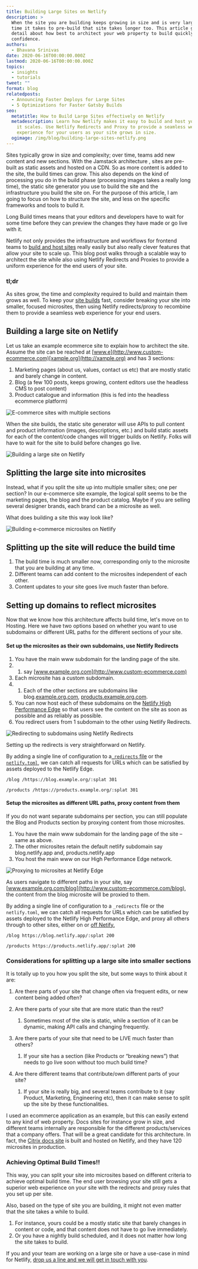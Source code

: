 ```yaml
---
title: Building Large Sites on Netlify
description: >
  When the site you are building keeps growing in size and is very large, the
  time it takes to pre-build that site takes longer too. This article goes into
  detail about how best to architect your web property to build quickly and with
  confidence.
authors:
  - Bhavana Srinivas
date: 2020-06-16T00:00:00.000Z
lastmod: 2020-06-16T00:00:00.000Z
topics:
  - insights
  - tutorials
tweet: ""
format: blog
relatedposts:
  - Announcing Faster Deploys for Large Sites
  - 5 Optimizations for Faster Gatsby Builds
seo:
  metatitle: How to Build Large Sites effectively on Netlify
  metadescription: Learn how Netlify makes it easy to build and host your site as
    it scales. Use Netlify Redirects and Proxy to provide a seamless web
    experience for your users as your site grows in size.
  ogimage: /img/blog/building-large-sites-netlify.png
---
```

Sites typically grow in size and complexity; over time, teams add new content and new sections. With the Jamstack architecture , sites are pre-built as static assets and hosted on a CDN. So as more content is added to the site, the build times can grow. This also depends on the kind of processing you do in the build phase (processing images takes a really long time), the static site generator you use to build the site and the infrastructure you build the site on. For the purpose of this article, I am going to focus on how to structure the site, and less on the specific frameworks and tools to build it.

Long Build times means that your editors and developers have to wait for some time before they can preview the changes they have made or go live with it.

Netlify not only provides the infrastructure and workflows for frontend teams to [build and host sites](https://www.netlify.com/products/) really easily but also really clever features that allow your site to scale up. This blog post walks through a scalable way to architect the site while also using Netlify Redirects and Proxies to provide a uniform experience for the end users of your site.

### tl;dr

As sites grow, the time and complexity required to build and maintain them grows as well. To keep your [site builds](https://www.netlify.com/products/build/) fast, consider breaking your site into smaller, focused microsites, then using Netlify redirects/proxy to recombine them to provide a seamless web experience for your end users.

## Building a large site on Netlify

Let us take an example ecommerce site to explain how to architect the site. Assume the site can be reached at [www.e](http://www.custom-ecommerce.com)[xample.org](http://xample.org) and has 3 sections:

1. Marketing pages (about us, values, contact us etc) that are mostly static and barely change in content.
2. Blog (a few 100 posts, keeps growing, content editors use the headless CMS to post content)
3. Product catalogue and information (this is fed into the headless ecommerce platform)

![E-commerce sites with multiple sections](/img/blog/site-structure.png "E-commerce sites with multiple sections")

When the site builds, the static site generator will use APIs to pull content and product information (images, descriptions, etc.) and build static assets for each of the content/code changes will trigger builds on Netlify. Folks will have to wait for the site to build before changes go live.

![Building a large site on Netlify](/img/blog/building-site-on-netlify.png "Building a large site on Netlify")

## Splitting the large site into microsites

Instead, what if you split the site up into multiple smaller sites; one per section? In our e-commerce site example, the logical split seems to be the marketing pages, the blog and the product catalog. Maybe if you are selling several designer brands, each brand can be a microsite as well.

What does building a site this way look like?

![Building e-commerce microsites on Netlify](/img/blog/splitting-ecommerce-site.png "Building e-commerce microsites on Netlify")

## Splitting up the site will reduce the build time

1. The build time is much smaller now, corresponding only to the microsite that you are building at any time.
2. Different teams can add content to the microsites independent of each other.
3. Content updates to your site goes live much faster than before.

## Setting up domains to reflect microsites

Now that we know how this architecture affects build time, let's move on to Hosting. Here we have two options based on whether you want to use subdomains or different URL paths for the different sections of your site.

#### Set up the microsites as their own subdomains, use Netlify Redirects

1. You have the main www subdomain for the landing page of the site.
2. 1. say [www.example.org.com](http://www.custom-ecommerce.com)
3. Each microsite has a custom subdomain.
4. 1. Each of the other sections are subdomains like blog.[example.org.com](http://custom-ecommerce.com), [products.example.org.com](http://products.custom-ecommerce.com).
5. You can now host each of these subdomains on the [Netlify High Performance Edge](https://www.netlify.com/enterprise/) so that users see the content on the site as soon as possible and as reliably as possible.
6. You redirect users from 1 subdomain to the other using Netlify Redirects.

![Redirecting to subdomains using Netlify Redirects](/img/blog/redirecting-to-subdomains.png "Redirecting to subdomains using Netlify Redirects")

Setting up the redirects is very straightforward on Netlify.

By adding a single line of configuration to a[`_redirects` file](https://docs.netlify.com/routing/redirects/?utm_source=blog&utm_medium=proxy-shadows-pnh&utm_campaign=devex#syntax-for-the-redirects-file) or the [`netlify.toml`](https://docs.netlify.com/routing/redirects/?utm_source=blog&utm_medium=proxy-shadows-pnh&utm_campaign=devex#syntax-for-the-redirects-file#syntax-for-the-netlify-configuration-file), we can catch all requests for URLs which can be satisfied by assets deployed to the Netlify Edge.

`/blog /https://blog.example.org/:splat 301`

`/products /https://products.example.org/:splat 301`

#### Setup the microsites as different URL paths, proxy content from them

If you do not want separate subdomains per section, you can still populate the Blog and Products section by proxying content from those microsites.

1. You have the main www subdomain for the landing page of the site – same as above.
2. The other microsites retain the default netlify subdomain say blog.netlify.app and, products.netlify.app
3. You host the main www on our High Performance Edge network.

![Proxying to microsites at Netlify Edge](/img/blog/proxying-to-microsites.png "Proxying to microsites at Netlify Edge")

As users navigate to different paths in your site, say [www.example.org.com/blog](http://www.custom-ecommerce.com/blog), the content from the blog microsite will be proxied to them.

By adding a single line of configuration to a `_redirects` file or the `netlify.toml`, we can catch all requests for URLs which can be satisfied by assets deployed to the Netlify High Performance Edge, and proxy all others through to other sites, either on or [off Netify.](https://www.netlify.com/blog/2020/03/19/learn-how-to-add-jamstack-to-your-infrastructure-in-8-minutes/)

`/blog https://blog.netlify.app/:splat 200`

`/products https://products.netlify.app/:splat 200`

### Considerations for splitting up a large site into smaller sections

It is totally up to you how you split the site, but some ways to think about it are:

1. Are there parts of your site that change often via frequent edits, or new content being added often?
2. Are there parts of your site that are more static than the rest?

   1. Sometimes most of the site is static, while a section of it can be dynamic, making API calls and changing frequently.
3. Are there parts of your site that need to be LIVE much faster than others?

   1. If your site has a section (like Products or “breaking news”) that needs to go live soon without too much build time?
4. Are there different teams that contribute/own different parts of your site?

   1. If your site is really big, and several teams contribute to it (say Product, Marketing, Engineering etc), then it can make sense to split up the site by these functionalities.

I used an ecommerce application as an example, but this can easily extend to any kind of web property. Docs sites for instance grow in size, and different teams internally are responsible for the different products/services that a company offers. That will be a great candidate for this architecture. In fact, the [Citrix docs site](https://docs.citrix.com/) is built and hosted on Netlify, and they have 120 microsites in production.

### Achieving Optimal Build Times!!

This way, you can split your site into microsites based on different criteria to achieve optimal build time. The end user browsing your site still gets a superior web experience on your site with the redirects and proxy rules that you set up per site.

Also, based on the type of site you are building, it might not even matter that the site takes a while to build.

1. For instance, yours could be a mostly static site that barely changes in content or code, and that content does not have to go live immediately.
2. Or you have a nightly build scheduled, and it does not matter how long the site takes to build.

If you and your team are working on a large site or have a use-case in mind for Netlify, [drop us a line and we will get in touch with you](https://www.netlify.com/enterprise/contact/).